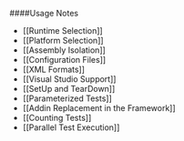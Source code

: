 ####Usage Notes
 * [[Runtime Selection]]
 * [[Platform Selection]]
 * [[Assembly Isolation]]
 * [[Configuration Files]]
 * [[XML Formats]]
 * [[Visual Studio Support]]
 * [[SetUp and TearDown]]
 * [[Parameterized Tests]]
 * [[Addin Replacement in the Framework]]
 * [[Counting Tests]]
 * [[Parallel Test Execution]]

